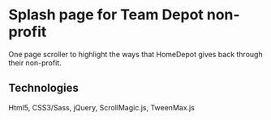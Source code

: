 # Splash page for Team Depot non-profit

One page scroller to highlight the ways that HomeDepot gives back through their non-profit.

## Technologies
Html5, CSS3/Sass, jQuery, ScrollMagic.js, TweenMax.js


